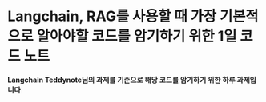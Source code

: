 # Langchain, RAG를 사용할 때 가장 기본적으로 알아야할 코드를 암기하기 위한 1일 코드 노트

**Langchain Teddynote님의 과제를 기준으로 해당 코드를 암기하기 위한 하루 과제입니다**